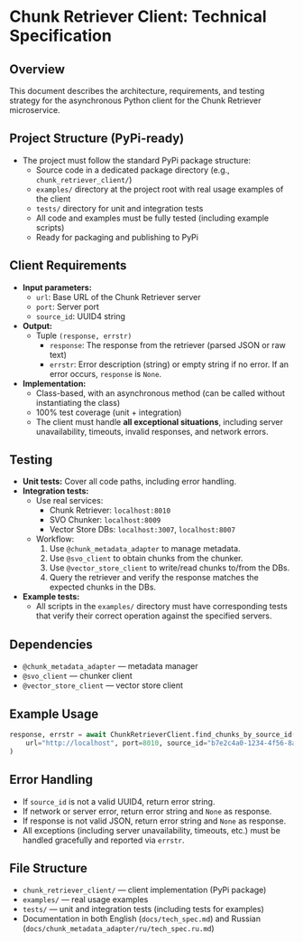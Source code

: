 # Chunk Retriever Client: Technical Specification

## Overview
This document describes the architecture, requirements, and testing strategy for the asynchronous Python client for the Chunk Retriever microservice.

## Project Structure (PyPi-ready)
- The project must follow the standard PyPi package structure:
  - Source code in a dedicated package directory (e.g., `chunk_retriever_client/`)
  - `examples/` directory at the project root with real usage examples of the client
  - `tests/` directory for unit and integration tests
  - All code and examples must be fully tested (including example scripts)
  - Ready for packaging and publishing to PyPi

## Client Requirements
- **Input parameters:**
  - `url`: Base URL of the Chunk Retriever server
  - `port`: Server port
  - `source_id`: UUID4 string
- **Output:**
  - Tuple `(response, errstr)`
    - `response`: The response from the retriever (parsed JSON or raw text)
    - `errstr`: Error description (string) or empty string if no error. If an error occurs, `response` is `None`.
- **Implementation:**
  - Class-based, with an asynchronous method (can be called without instantiating the class)
  - 100% test coverage (unit + integration)
  - The client must handle **all exceptional situations**, including server unavailability, timeouts, invalid responses, and network errors.

## Testing
- **Unit tests:** Cover all code paths, including error handling.
- **Integration tests:**
  - Use real services:
    - Chunk Retriever: `localhost:8010`
    - SVO Chunker: `localhost:8009`
    - Vector Store DBs: `localhost:3007`, `localhost:8007`
  - Workflow:
    1. Use `@chunk_metadata_adapter` to manage metadata.
    2. Use `@svo_client` to obtain chunks from the chunker.
    3. Use `@vector_store_client` to write/read chunks to/from the DBs.
    4. Query the retriever and verify the response matches the expected chunks in the DBs.
- **Example tests:**
  - All scripts in the `examples/` directory must have corresponding tests that verify their correct operation against the specified servers.

## Dependencies
- `@chunk_metadata_adapter` — metadata manager
- `@svo_client` — chunker client
- `@vector_store_client` — vector store client

## Example Usage
```python
response, errstr = await ChunkRetrieverClient.find_chunks_by_source_id(
    url="http://localhost", port=8010, source_id="b7e2c4a0-1234-4f56-8abc-1234567890ab"
)
```

## Error Handling
- If `source_id` is not a valid UUID4, return error string.
- If network or server error, return error string and `None` as response.
- If response is not valid JSON, return error string and `None` as response.
- All exceptions (including server unavailability, timeouts, etc.) must be handled gracefully and reported via `errstr`.

## File Structure
- `chunk_retriever_client/` — client implementation (PyPi package)
- `examples/` — real usage examples
- `tests/` — unit and integration tests (including tests for examples)
- Documentation in both English (`docs/tech_spec.md`) and Russian (`docs/chunk_metadata_adapter/ru/tech_spec.ru.md`) 